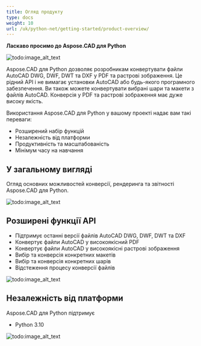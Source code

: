 ```yaml
---
title: Огляд продукту
type: docs
weight: 10
url: /uk/python-net/getting-started/product-overview/
---
```


**Ласкаво просимо до Aspose.CAD для Python**

![todo:image_alt_text](/cad/_assets/python-net/product-overview_1.png)

Aspose.CAD для Python дозволяє розробникам конвертувати файли AutoCAD DWG, DWF, DWT та DXF у PDF та растрові зображення. Це рідний API і не вимагає установки AutoCAD або будь-якого програмного забезпечення. Ви також можете конвертувати вибрані шари та макети з файлів AutoCAD. Конверсія у PDF та растрові зображення має дуже високу якість.

Використання Aspose.CAD для Python у вашому проекті надає вам такі переваги:

- Розширений набір функцій
- Незалежність від платформи
- Продуктивність та масштабованість
- Мінімум часу на навчання


## **У загальному вигляді**
Огляд основних можливостей конверсії, рендеринга та звітності Aspose.CAD для Python.

![todo:image_alt_text](/cad/_assets/python-net/product-overview_2.png)
## **Розширені функції API**
- Підтримує останні версії файлів AutoCAD DWG, DWF, DWT та DXF
- Конвертує файли AutoCAD у високоякісний PDF
- Конвертує файли AutoCAD у високоякісні растрові зображення
- Вибір та конверсія конкретних макетів
- Вибір та конверсія конкретних шарів
- Відстеження процесу конверсії файлів

![todo:image_alt_text](/cad/_assets/python-net/product-overview_3.png)

## **Незалежність від платформи**
Aspose.CAD для Python підтримує

- Python 3.10

![todo:image_alt_text](/cad/_assets/python-net/product-overview_4.png)
